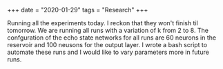+++
date = "2020-01-29"
tags = "Research"
+++

Running all the experiments today. I reckon that they won't finish til tomorrow. We are running all runs with a variation of k from 2 to 8. The confguration of the echo state networks for all runs are 60 neurons in the reservoir and 100 neusons for the output layer. I wrote a bash script to automate these runs and I would like to vary parameters more in future runs.